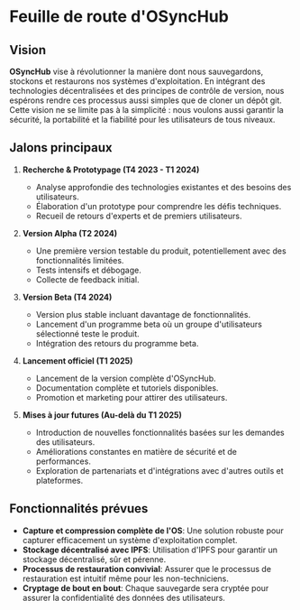 # Feuille de route d'OSyncHub

## Vision

**OSyncHub** vise à révolutionner la manière dont nous sauvegardons, stockons et restaurons nos systèmes d'exploitation. En intégrant des technologies décentralisées et des principes de contrôle de version, nous espérons rendre ces processus aussi simples que de cloner un dépôt git. Cette vision ne se limite pas à la simplicité : nous voulons aussi garantir la sécurité, la portabilité et la fiabilité pour les utilisateurs de tous niveaux.

## Jalons principaux

1. **Recherche & Prototypage (T4 2023 - T1 2024)**
   - Analyse approfondie des technologies existantes et des besoins des utilisateurs.
   - Élaboration d'un prototype pour comprendre les défis techniques.
   - Recueil de retours d'experts et de premiers utilisateurs.

2. **Version Alpha (T2 2024)**
   - Une première version testable du produit, potentiellement avec des fonctionnalités limitées.
   - Tests intensifs et débogage.
   - Collecte de feedback initial.

3. **Version Beta (T4 2024)**
   - Version plus stable incluant davantage de fonctionnalités.
   - Lancement d'un programme beta où un groupe d'utilisateurs sélectionné teste le produit.
   - Intégration des retours du programme beta.

4. **Lancement officiel (T1 2025)**
   - Lancement de la version complète d'OSyncHub.
   - Documentation complète et tutoriels disponibles.
   - Promotion et marketing pour attirer des utilisateurs.

5. **Mises à jour futures (Au-delà du T1 2025)**
   - Introduction de nouvelles fonctionnalités basées sur les demandes des utilisateurs.
   - Améliorations constantes en matière de sécurité et de performances.
   - Exploration de partenariats et d'intégrations avec d'autres outils et plateformes.

## Fonctionnalités prévues

- **Capture et compression complète de l'OS**: Une solution robuste pour capturer efficacement un système d'exploitation complet.
- **Stockage décentralisé avec IPFS**: Utilisation d'IPFS pour garantir un stockage décentralisé, sûr et pérenne.
- **Processus de restauration convivial**: Assurer que le processus de restauration est intuitif même pour les non-techniciens.
- **Cryptage de bout en bout**: Chaque sauvegarde sera cryptée pour assurer la confidentialité des données des utilisateurs.
